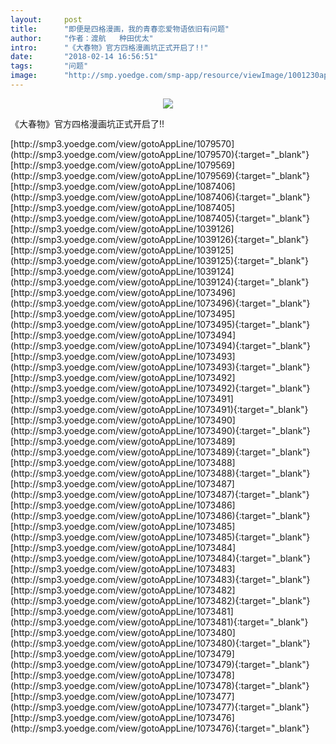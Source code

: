 ```yaml
---
layout:     post
title:      "即便是四格漫画，我的青春恋爱物语依旧有问题"
author:     "作者：渡航   种田优太"
intro:      "《大春物》官方四格漫画坑正式开启了!!"
date:       "2018-02-14 16:56:51"
tags:       "问题"
image:      "http://smp.yoedge.com/smp-app/resource/viewImage/1001230appline.png"
---
```

<div style="text-align: center">
<p><img src="http://smp.yoedge.com/smp-app/resource/viewImage/1001230appline.png"/></p>
</div>
<p class="post-meta">
<span>《大春物》官方四格漫画坑正式开启了!!</span>
</p>
[http://smp3.yoedge.com/view/gotoAppLine/1079570](http://smp3.yoedge.com/view/gotoAppLine/1079570){:target="_blank"}
[http://smp3.yoedge.com/view/gotoAppLine/1079569](http://smp3.yoedge.com/view/gotoAppLine/1079569){:target="_blank"}
[http://smp3.yoedge.com/view/gotoAppLine/1087406](http://smp3.yoedge.com/view/gotoAppLine/1087406){:target="_blank"}
[http://smp3.yoedge.com/view/gotoAppLine/1087405](http://smp3.yoedge.com/view/gotoAppLine/1087405){:target="_blank"}
[http://smp3.yoedge.com/view/gotoAppLine/1039126](http://smp3.yoedge.com/view/gotoAppLine/1039126){:target="_blank"}
[http://smp3.yoedge.com/view/gotoAppLine/1039125](http://smp3.yoedge.com/view/gotoAppLine/1039125){:target="_blank"}
[http://smp3.yoedge.com/view/gotoAppLine/1039124](http://smp3.yoedge.com/view/gotoAppLine/1039124){:target="_blank"}
[http://smp3.yoedge.com/view/gotoAppLine/1073496](http://smp3.yoedge.com/view/gotoAppLine/1073496){:target="_blank"}
[http://smp3.yoedge.com/view/gotoAppLine/1073495](http://smp3.yoedge.com/view/gotoAppLine/1073495){:target="_blank"}
[http://smp3.yoedge.com/view/gotoAppLine/1073494](http://smp3.yoedge.com/view/gotoAppLine/1073494){:target="_blank"}
[http://smp3.yoedge.com/view/gotoAppLine/1073493](http://smp3.yoedge.com/view/gotoAppLine/1073493){:target="_blank"}
[http://smp3.yoedge.com/view/gotoAppLine/1073492](http://smp3.yoedge.com/view/gotoAppLine/1073492){:target="_blank"}
[http://smp3.yoedge.com/view/gotoAppLine/1073491](http://smp3.yoedge.com/view/gotoAppLine/1073491){:target="_blank"}
[http://smp3.yoedge.com/view/gotoAppLine/1073490](http://smp3.yoedge.com/view/gotoAppLine/1073490){:target="_blank"}
[http://smp3.yoedge.com/view/gotoAppLine/1073489](http://smp3.yoedge.com/view/gotoAppLine/1073489){:target="_blank"}
[http://smp3.yoedge.com/view/gotoAppLine/1073488](http://smp3.yoedge.com/view/gotoAppLine/1073488){:target="_blank"}
[http://smp3.yoedge.com/view/gotoAppLine/1073487](http://smp3.yoedge.com/view/gotoAppLine/1073487){:target="_blank"}
[http://smp3.yoedge.com/view/gotoAppLine/1073486](http://smp3.yoedge.com/view/gotoAppLine/1073486){:target="_blank"}
[http://smp3.yoedge.com/view/gotoAppLine/1073485](http://smp3.yoedge.com/view/gotoAppLine/1073485){:target="_blank"}
[http://smp3.yoedge.com/view/gotoAppLine/1073484](http://smp3.yoedge.com/view/gotoAppLine/1073484){:target="_blank"}
[http://smp3.yoedge.com/view/gotoAppLine/1073483](http://smp3.yoedge.com/view/gotoAppLine/1073483){:target="_blank"}
[http://smp3.yoedge.com/view/gotoAppLine/1073482](http://smp3.yoedge.com/view/gotoAppLine/1073482){:target="_blank"}
[http://smp3.yoedge.com/view/gotoAppLine/1073481](http://smp3.yoedge.com/view/gotoAppLine/1073481){:target="_blank"}
[http://smp3.yoedge.com/view/gotoAppLine/1073480](http://smp3.yoedge.com/view/gotoAppLine/1073480){:target="_blank"}
[http://smp3.yoedge.com/view/gotoAppLine/1073479](http://smp3.yoedge.com/view/gotoAppLine/1073479){:target="_blank"}
[http://smp3.yoedge.com/view/gotoAppLine/1073478](http://smp3.yoedge.com/view/gotoAppLine/1073478){:target="_blank"}
[http://smp3.yoedge.com/view/gotoAppLine/1073477](http://smp3.yoedge.com/view/gotoAppLine/1073477){:target="_blank"}
[http://smp3.yoedge.com/view/gotoAppLine/1073476](http://smp3.yoedge.com/view/gotoAppLine/1073476){:target="_blank"}


